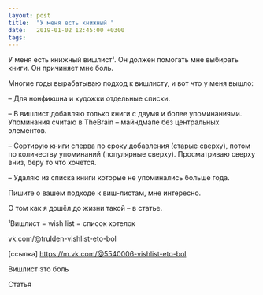 ```yaml
---
layout: post
title:  "У меня есть книжный "
date:   2019-01-02 12:45:00 +0300
tags:   
---
```


У меня есть книжный вишлист¹. Он должен помогать мне выбирать книги. Он причиняет мне боль. 

Многие годы вырабатываю подход к вишлисту, и вот что у меня вышло: 

<!--excerpt-->

– Для нонфикшна и художки отдельные списки. 

– В вишлист добавляю только книги с двумя и более упоминаниями. Упоминания считаю в TheBrain – майндмапе без центральных элементов. 

– Сортирую книги сперва по сроку добавления (старые сверху), потом по количеству упоминаний (популярные сверху). Просматриваю сверху вниз, беру то что хочется. 

– Удаляю из списка книги которые не упоминались больше года. 

Пишите о вашем подходе к виш-листам, мне интересно. 

О том как я дошёл до жизни такой – в статье. 

¹Вишлист = wish list = список хотелок

vk.com/@trulden-vishlist-eto-bol

[ссылка] https://m.vk.com/@5540006-vishlist-eto-bol

Вишлист это боль

Статья
